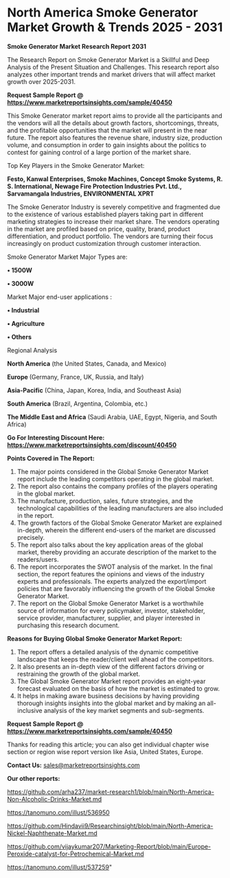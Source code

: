 # North America Smoke Generator Market Growth & Trends 2025 - 2031

<strong>Smoke Generator Market Research Report 2031</strong>

The Research Report on Smoke Generator Market is a Skillful and Deep Analysis of the Present Situation and Challenges. This research report also analyzes other important trends and market drivers that will affect market growth over 2025-2031.

<strong>Request Sample Report @ <a href=https://www.marketreportsinsights.com/sample/40450>https://www.marketreportsinsights.com/sample/40450</a></strong>

This Smoke Generator market report aims to provide all the participants and the vendors will all the details about growth factors, shortcomings, threats, and the profitable opportunities that the market will present in the near future. The report also features the revenue share, industry size, production volume, and consumption in order to gain insights about the politics to contest for gaining control of a large portion of the market share.

Top Key Players in the Smoke Generator Market:

<strong>Festo, Kanwal Enterprises, Smoke Machines, Concept Smoke Systems, R. S. International, Newage Fire Protection Industries Pvt. Ltd., Sarvamangala Industries, ENVIRONMENTAL XPRT</strong>

The Smoke Generator Industry is severely competitive and fragmented due to the existence of various established players taking part in different marketing strategies to increase their market share. The vendors operating in the market are profiled based on price, quality, brand, product differentiation, and product portfolio. The vendors are turning their focus increasingly on product customization through customer interaction.

Smoke Generator Market Major Types are:

<strong>•  1500W

•  3000W</strong>

Market Major end-user applications :

<strong>•  Industrial

•  Agriculture

•  Others</strong>

Regional Analysis

</u><strong><b>North America</b></strong> (the United States, Canada, and Mexico)

<strong><b>Europe </b></strong>(Germany, France, UK, Russia, and Italy)

<strong><b>Asia-Pacific</b></strong> (China, Japan, Korea, India, and Southeast Asia)

<strong><b>South America</b></strong> (Brazil, Argentina, Colombia, etc.)

<strong><b>The Middle East and Africa</b></strong> (Saudi Arabia, UAE, Egypt, Nigeria, and South Africa)

<strong>Go For Interesting Discount Here: <a href=https://www.marketreportsinsights.com/discount/40450>https://www.marketreportsinsights.com/discount/40450</a></strong>

<strong>Points Covered in The Report:</strong>
<ol>
  <li>The major points considered in the Global Smoke Generator Market report include the leading competitors operating in the global market.</li>
  <li>The report also contains the company profiles of the players operating in the global market.</li>
  <li>The manufacture, production, sales, future strategies, and the technological capabilities of the leading manufacturers are also included in the report.</li>
  <li>The growth factors of the Global Smoke Generator Market are explained in-depth, wherein the different end-users of the market are discussed precisely.</li>
  <li>The report also talks about the key application areas of the global market, thereby providing an accurate description of the market to the readers/users.</li>
  <li>The report incorporates the SWOT analysis of the market. In the final section, the report features the opinions and views of the industry experts and professionals. The experts analyzed the export/import policies that are favorably influencing the growth of the Global Smoke Generator Market.</li>
  <li>The report on the Global Smoke Generator Market is a worthwhile source of information for every policymaker, investor, stakeholder, service provider, manufacturer, supplier, and player interested in purchasing this research document.</li>
</ol>
<strong>Reasons for Buying Global Smoke Generator Market Report:</strong>

<ol>
  <li>The report offers a detailed analysis of the dynamic competitive landscape that keeps the reader/client well ahead of the competitors.</li>
  <li>It also presents an in-depth view of the different factors driving or restraining the growth of the global market.</li>
  <li>The Global Smoke Generator Market report provides an eight-year forecast evaluated on the basis of how the market is estimated to grow.</li>
  <li>It helps in making aware business decisions by having providing thorough insights insights into the global market and by making an all-inclusive analysis of the key market segments and sub-segments.</li>
</ol>
<strong>Request Sample Report @ <a href=https://www.marketreportsinsights.com/sample/40450>https://www.marketreportsinsights.com/sample/40450</a></strong>


Thanks for reading this article; you can also get individual chapter wise section or region wise report version like Asia, United States, Europe.

<strong>Contact Us:</strong>
sales@marketreportsinsights.com

<strong>Our other reports:</strong>

<a href=https://github.com/arha237/market-research1/blob/main/North-America-Non-Alcoholic-Drinks-Market.md>https://github.com/arha237/market-research1/blob/main/North-America-Non-Alcoholic-Drinks-Market.md</a>

<a href=https://tanomuno.com/illust/536950>https://tanomuno.com/illust/536950</a>

<a href=https://github.com/Hindavii9/Researchinsight/blob/main/North-America-Nickel-Naphthenate-Market.md>https://github.com/Hindavii9/Researchinsight/blob/main/North-America-Nickel-Naphthenate-Market.md</a>

<a href=https://github.com/vijaykumar207/Marketing-Report/blob/main/Europe-Peroxide-catalyst-for-Petrochemical-Market.md>https://github.com/vijaykumar207/Marketing-Report/blob/main/Europe-Peroxide-catalyst-for-Petrochemical-Market.md</a>

<a href=https://tanomuno.com/illust/537259>https://tanomuno.com/illust/537259</a>"
